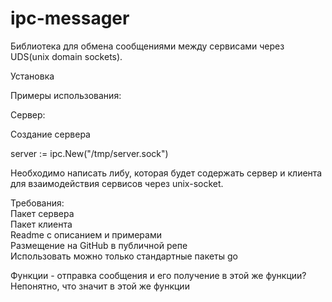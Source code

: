 # ipc-messager
Библиотека для обмена сообщениями между сервисами через UDS(unix domain sockets).

Установка

Примеры использования:  

Сервер:

Создание сервера

   server := ipc.New("/tmp/server.sock")
   


Необходимо написать либу, которая будет содержать сервер и клиента для взаимодействия сервисов через unix-socket. 

Требования:  
Пакет сервера  
Пакет клиента  
Readme с описанием и примерами  
Размещение на GitHub в публичной репе  
Использовать можно только стандартные пакеты go

Функции - отправка сообщения и его получение в этой же функции?
Непонятно, что значит в этой же функции

